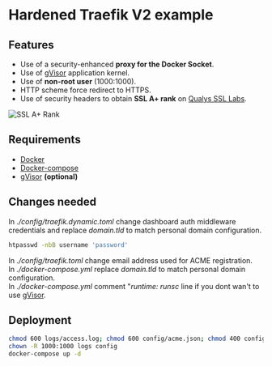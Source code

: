 # Hardened Traefik V2 example
## Features
- Use of a security-enhanced **proxy for the Docker Socket**.
- Use of [gVisor](https://github.com/google/gvisor) application kernel.
- Use of **non-root user** (1000:1000).
- HTTP scheme force redirect to HTTPS.
- Use of security headers to obtain **SSL A+ rank** on [Qualys SSL Labs](https://www.ssllabs.com/ssltest).

![SSL A+ Rank](https://user-images.githubusercontent.com/95886750/153294194-54a28791-3b47-4b5c-a8d8-41eb86cce880.PNG "SSL A+ Rank")

## Requirements
- [Docker](https://docs.docker.com/get-docker/)
- [Docker-compose](https://docs.docker.com/compose/install/)
- [gVisor](https://gvisor.dev/docs/user_guide/install/) **(optional)**

## Changes needed

In *./config/traefik.dynamic.toml* change dashboard auth middleware credentials and replace *domain.tld* to match personal domain configuration.
```bash
htpasswd -nbB username 'password'
```
In *./config/traefik.toml* change email address used for ACME registration.  
In *./docker-compose.yml* replace *domain.tld* to match personal domain configuration.  
In *./docker-compose.yml* comment "*runtime: runsc* line if you dont wan't to use [gVisor](https://github.com/google/gvisor).

## Deployment
```bash
chmod 600 logs/access.log; chmod 600 config/acme.json; chmod 400 config/traefik.toml; chmod 400 config/traefik.dynamic.toml
chown -R 1000:1000 logs config
docker-compose up -d
```
